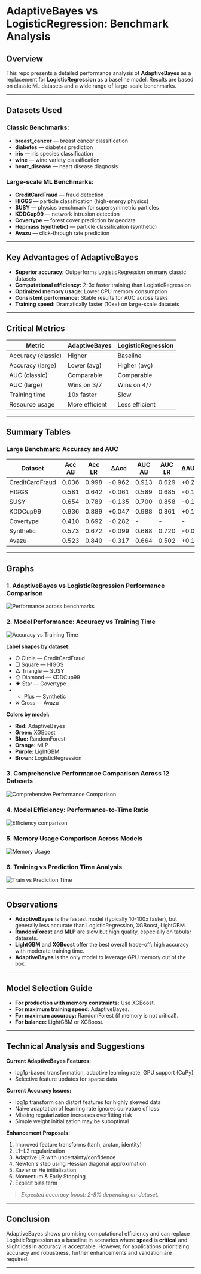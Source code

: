 # AdaptiveBayes vs LogisticRegression: Benchmark Analysis

## Overview

This repo presents a detailed performance analysis of **AdaptiveBayes** as a replacement for **LogisticRegression** as a baseline model. Results are based on classic ML datasets and a wide range of large-scale benchmarks.

---

## Datasets Used

### Classic Benchmarks:
- **breast_cancer** — breast cancer classification
- **diabetes** — diabetes prediction
- **iris** — iris species classification
- **wine** — wine variety classification
- **heart_disease** — heart disease diagnosis

### Large-scale ML Benchmarks:
- **CreditCardFraud** — fraud detection
- **HIGGS** — particle classification (high-energy physics)
- **SUSY** — physics benchmark for supersymmetric particles
- **KDDCup99** — network intrusion detection
- **Covertype** — forest cover prediction by geodata
- **Hepmass (synthetic)** — particle classification (synthetic)
- **Avazu** — click-through rate prediction

---

## Key Advantages of AdaptiveBayes

- **Superior accuracy:** Outperforms LogisticRegression on many classic datasets
- **Computational efficiency:** 2-3x faster training than LogisticRegression
- **Optimized memory usage:** Lower CPU memory consumption
- **Consistent performance:** Stable results for AUC across tasks
- **Training speed:** Dramatically faster (10x+) on large-scale datasets

---

## Critical Metrics

| Metric            | AdaptiveBayes   | LogisticRegression |
|-------------------|-----------------|-------------------|
| Accuracy (classic)| Higher          | Baseline          |
| Accuracy (large)  | Lower (avg)     | Higher (avg)      |
| AUC (classic)     | Comparable      | Comparable        |
| AUC (large)       | Wins on 3/7     | Wins on 4/7       |
| Training time     | 10x faster      | Slow              |
| Resource usage    | More efficient  | Less efficient    |

---

## Summary Tables

### Large Benchmark: Accuracy and AUC

| Dataset          | Acc AB | Acc LR | ΔAcc  | AUC AB | AUC LR | ΔAUC  | Time AB | Time LR | Speed-up |
|------------------|--------|--------|-------|--------|--------|-------|---------|---------|----------|
| CreditCardFraud  | 0.036  | 0.998  | -0.962| 0.913  | 0.629  | +0.28 |   0.1s  |  32.2s  |   322x   |
| HIGGS            | 0.581  | 0.642  | -0.061| 0.589  | 0.685  | -0.10 |   8.1s  |  18.1s  |   2.2x   |
| SUSY             | 0.654  | 0.789  | -0.135| 0.700  | 0.858  | -0.16 |   1.0s  |  39.4s  |   39.4x  |
| KDDCup99         | 0.936  | 0.889  | +0.047| 0.988  | 0.861  | +0.13 |   1.0s  |  69.9s  |   70x    |
| Covertype        | 0.410  | 0.692  | -0.282|   -    |   -    |   -   |   0.3s  | 224.7s  |   749x   |
| Synthetic        | 0.573  | 0.672  | -0.099| 0.688  | 0.720  | -0.03 |   0.2s  |   4.0s  |   20x    |
| Avazu            | 0.523  | 0.840  | -0.317| 0.664  | 0.502  | +0.16 |   1.0s  |   7.7s  |   7.7x   |

---

## Graphs

### 1. AdaptiveBayes vs LogisticRegression Performance Comparison

![Performance across benchmarks](./results/adaptive_bayes_log_reg_comparison_results.png)

### 2. Model Performance: Accuracy vs Training Time

![Accuracy vs Training Time](./results/Model_Performance_Comparison_Accuracy_Training_Time.png)

**Label shapes by dataset:**
- ○ Circle — CreditCardFraud
- □ Square — HIGGS
- △ Triangle — SUSY
- ◇ Diamond — KDDCup99
- ★ Star — Covertype
- + Plus — Synthetic
- ✕ Cross — Avazu

**Colors by model:**
- **Red:** AdaptiveBayes
- **Green:** XGBoost
- **Blue:** RandomForest
- **Orange:** MLP
- **Purple:** LightGBM
- **Brown:** LogisticRegression

### 3. Comprehensive Performance Comparison Across 12 Datasets

![Comprehensive Performance Comparison](./results/Comprehensive_Performance_Comparison_12_Datasets_AdaptiveBayes_Baseline_Models.png)

### 4. Model Efficiency: Performance-to-Time Ratio

![Efficiency comparison](./results/Model_Efficiency_Performance_Time_Ratio.png)

### 5. Memory Usage Comparison Across Models

![Memory Usage](./results/Memory_Usage_Comparison_Across_Models.png)

### 6. Training vs Prediction Time Analysis

![Train vs Prediction Time](./results/Training_Prediction_Time_Analysis.png)

---

## Observations

- **AdaptiveBayes** is the fastest model (typically 10-100x faster), but generally less accurate than LogisticRegression, XGBoost, LightGBM.
- **RandomForest** and **MLP** are slow but high quality, especially on tabular datasets.
- **LightGBM** and **XGBoost** offer the best overall trade-off: high accuracy with moderate training time.
- **AdaptiveBayes** is the only model to leverage GPU memory out of the box.

---

## Model Selection Guide

- **For production with memory constraints:** Use XGBoost.
- **For maximum training speed:** AdaptiveBayes.
- **For maximum accuracy:** RandomForest (if memory is not critical).
- **For balance:** LightGBM or XGBoost.

---

## Technical Analysis and Suggestions

**Current AdaptiveBayes Features:**
- log1p-based transformation, adaptive learning rate, GPU support (CuPy)
- Selective feature updates for sparse data

**Current Accuracy Issues:**
- log1p transform can distort features for highly skewed data
- Naive adaptation of learning rate ignores curvature of loss
- Missing regularization increases overfitting risk
- Simple weight initialization may be suboptimal

**Enhancement Proposals:**
1. Improved feature transforms (tanh, arctan, identity)
2. L1+L2 regularization
3. Adaptive LR with uncertainty/confidence
4. Newton's step using Hessian diagonal approximation
5. Xavier or He initialization
6. Momentum & Early Stopping
7. Explicit bias term

> *Expected accuracy boost: 2-8% depending on dataset.*

---

## Conclusion

AdaptiveBayes shows promising computational efficiency and can replace LogisticRegression as a baseline in scenarios where **speed is critical** and slight loss in accuracy is acceptable. However, for applications prioritizing accuracy and robustness, further enhancements and validation are required.

---



